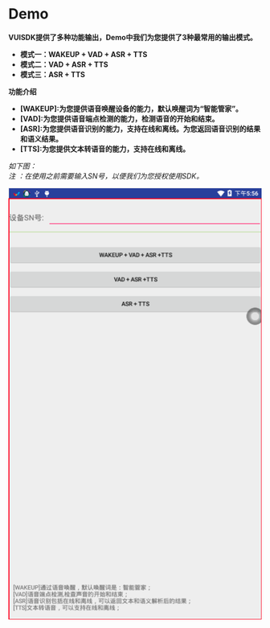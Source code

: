 Demo
=

**VUISDK提供了多种功能输出，Demo中我们为您提供了3种最常用的输出模式。**

- **模式一：WAKEUP + VAD + ASR + TTS**  
- **模式二：VAD + ASR + TTS**  
- **模式三：ASR + TTS**  


**功能介绍**  

- **[WAKEUP]:为您提供语音唤醒设备的能力，默认唤醒词为“智能管家”。**  
- **[VAD]:为您提供语音端点检测的能力，检测语音的开始和结束。**  
- **[ASR]:为您提供语音识别的能力，支持在线和离线。为您返回语音识别的结果和语义结果。**  
- **[TTS]:为您提供文本转语音的能力，支持在线和离线。**  



*如下图：*  
*注 ：在使用之前需要输入SN号，以便我们为您授权使用SDK。*  

![](https://github.com/271766152/docs/blob/master/VUI-SDK/2.0/doc/img/demo-1.png)  





